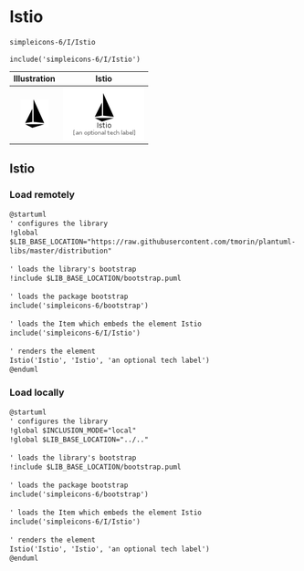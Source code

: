 # Istio


```text
simpleicons-6/I/Istio
```

```text
include('simpleicons-6/I/Istio')
```



| Illustration | Istio |
| :---: | :---: |
| ![illustration for Illustration](../../simpleicons-6/I/Istio.png) | ![illustration for Istio](../../simpleicons-6/I/Istio.Local.png) |




## Istio

### Load remotely
```plantuml
@startuml
' configures the library
!global $LIB_BASE_LOCATION="https://raw.githubusercontent.com/tmorin/plantuml-libs/master/distribution"

' loads the library's bootstrap
!include $LIB_BASE_LOCATION/bootstrap.puml

' loads the package bootstrap
include('simpleicons-6/bootstrap')

' loads the Item which embeds the element Istio
include('simpleicons-6/I/Istio')

' renders the element
Istio('Istio', 'Istio', 'an optional tech label')
@enduml
```

### Load locally
```plantuml
@startuml
' configures the library
!global $INCLUSION_MODE="local"
!global $LIB_BASE_LOCATION="../.."

' loads the library's bootstrap
!include $LIB_BASE_LOCATION/bootstrap.puml

' loads the package bootstrap
include('simpleicons-6/bootstrap')

' loads the Item which embeds the element Istio
include('simpleicons-6/I/Istio')

' renders the element
Istio('Istio', 'Istio', 'an optional tech label')
@enduml
```

